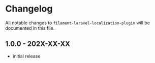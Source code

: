 # Changelog

All notable changes to `filament-laravel-localization-plugin` will be documented in this file.

## 1.0.0 - 202X-XX-XX

- initial release
